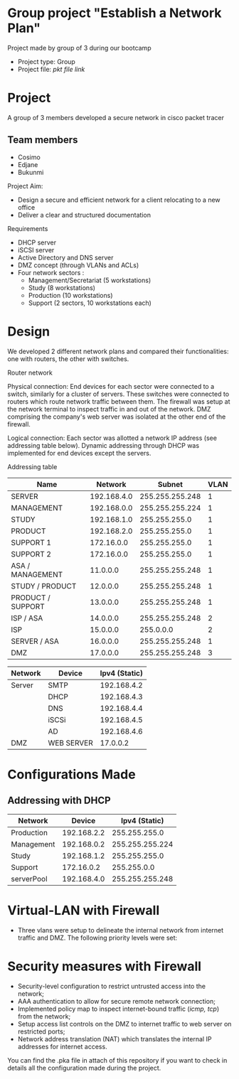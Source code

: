 # Group project "Establish a Network Plan" #
Project made by group of 3 during our bootcamp 

- Project type: Group 
- Project file: *pkt file link*

# Project #

A group of 3 members developed a secure network in cisco packet tracer

## Team members ##

- Cosimo 
- Edjane 
- Bukunmi

Project Aim:

- Design a secure and efficient network for a client relocating to a new office
- Deliver a clear and structured documentation

Requirements

- DHCP server
- iSCSI server
- Active Directory and DNS server
- DMZ concept (through VLANs and ACLs)
- Four network sectors :
    - Management/Secretariat (5 workstations)
    - Study (8 workstations)
    - Production (10 workstations)
    - Support (2 sectors, 10 workstations each) 


# Design #

We developed 2 different network plans and compared their functionalities: one with routers, the other with switches.

Router network

Physical connection: End devices for each sector were connected to a switch, similarly for a cluster of servers. These switches were connected to routers which route network traffic between them. The firewall was setup at the network terminal to inspect traffic in and out of the network. DMZ comprising the company's web server was isolated at the other end of the firewall.

Logical connection: Each sector was allotted a network IP address (see addressing table below). Dynamic addressing through DHCP was implemented for end devices except the servers.

Addressing table

| Name | Network | Subnet | VLAN | 
|------|---------|--------|------|
| SERVER | 192.168.4.0 | 255.255.255.248 | 1 |
| MANAGEMENT | 192.168.0.0 | 255.255.255.224 | 1 |
| STUDY | 192.168.1.0 | 255.255.255.0 | 1 |
| PRODUCT | 192.168.2.0 | 255.255.255.0 | 1 |
| SUPPORT 1 | 172.16.0.0 | 255.255.255.0 | 1 |
| SUPPORT 2 | 172.16.0.0 | 255.255.255.0 | 1 |
| ASA / MANAGEMENT | 11.0.0.0 | 255.255.255.248 | 1 |
| STUDY / PRODUCT | 12.0.0.0 | 255.255.255.248 | 1 |
| PRODUCT / SUPPORT | 13.0.0.0 | 255.255.255.248 | 1 |
| ISP / ASA | 14.0.0.0 | 255.255.255.248 | 2 |
| ISP | 15.0.0.0 | 255.0.0.0 | 2 |
| SERVER / ASA | 16.0.0.0 | 255.255.255.248 | 1 |
| DMZ | 17.0.0.0 | 255.255.255.248 | 3 |

| Network | Device | Ipv4 (Static) | 
|---------|--------|---------------|
| Server | SMTP | 192.168.4.2 |
| | DHCP | 192.168.4.3 |
| | DNS | 192.168.4.4 |
| | iSCSi | 192.168.4.5 |
| | AD | 192.168.4.6 |
| DMZ | WEB SERVER | 17.0.0.2 |



# Configurations Made #


## Addressing with DHCP ##

| Network | Device | Ipv4 (Static) | 
|---------|--------|---------------|
| Production | 192.168.2.2 | 255.255.255.0 |
| Management | 192.168.0.2 | 255.255.255.224 |
| Study | 192.168.1.2 | 255.255.255.0 |
| Support | 172.16.0.2 | 255.255.0.0 |
| serverPool | 192.168.4.0 | 255.255.255.248 |


# Virtual-LAN with Firewall #

- Three vlans were setup to delineate the internal network from internet traffic and DMZ. The following priority levels were set:

# Security measures with Firewall #

- Security-level configuration to restrict untrusted access into the network;
- AAA authentication to allow for secure remote network connection;
- Implemented policy map to inspect internet-bound traffic (_icmp, tcp_) from the network;
- Setup access list controls on the DMZ to internet traffic to web server on restricted ports;
- Network address translation (NAT) which translates the internal IP addresses for internet access.

You can find the .pka file in attach of this repository if you want to check in details all the configuration made during the project.
